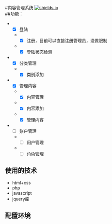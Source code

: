 #内容管理系统
[![shields.io](https://img.shields.io/badge/mysql-download-green.svg)](数据库下载地址)   
##功能：
* - [x] 登陆
   * - [x] 注册，目前可以直接注册管理员，没做限制
   * - [x] 登陆状态检测
* - [x] 分类管理
   * - [x] 类别添加
* - [x] 管理内容
   * - [x] 内容管理
   * - [x] 内容添加
   * - [x] 管理内容
* - [ ] 账户管理  
   * - [ ] 用户管理
   * - [ ] 角色管理
   
## 使用的技术
* html+css
* php
* javascript
* jquery库

## 配置环境
